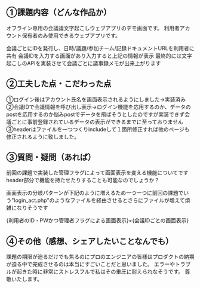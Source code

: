 ## ①課題内容（どんな作品か）
オフライン専用の会議議文字起こしウェブアプリのデモ画面です。
利用者アカウント保有者のみ使用できるウェブアプリです。

会議ごとにIDを発行し、日時/議題/参加チーム/記録ドキュメントURLを利用者に共有
会議IDを入力する画面があり入力すると上記の情報が表示
最終的には文字起こしのAPIを実装させて会議ごとに議事録メモが出来上がります


## ②工夫した点・こだわった点
①ログイン後はアカウント氏名を画面表示されるようにしました→実装済み
②会議IDで会議情報を呼び出し表示→ログイン機能を応用するのか、データのpostを応用するのか悩みpostでデータを飛ばそうとしたのですが実装できず会議ごとに事前登録されているデータの表示ができるまでに至っておりません
③headerはファイルを一つつくりincludeして１箇所修正すれば他のページも修正されるように致しました。


## ③質問・疑問（あれば）
前回の課題で実装した管理フラグによって画面表示を変える機能についてです
header部分で機能を持たせたりすることも可能なのでしょうか？

画面表示の分岐パターンが下記のように増えるため一つ一つに前回の課題でいう"login_act.php"のようなファイルを経由させるとさらにファイルが増えて煩雑になりそうです

{利用者のID・PWかつ管理者フラグによる画面表示}×{会議IDごとの画面表示}


## ④その他（感想、シェアしたいことなんでも）
課題の期限が迫るだけでも焦るのにプロのエンジニアの皆様はプロダクトの納期が迫る中で完成させるのは本当にすごいことだと思いました。
エラーやトラブルが起きた時に非常にストレスフルで私はその重圧に耐えられなそうです。
尊敬いたします。